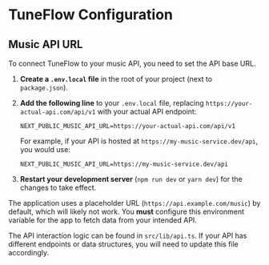 # TuneFlow Configuration

## Music API URL

To connect TuneFlow to your music API, you need to set the API base URL.

1.  **Create a `.env.local` file** in the root of your project (next to `package.json`).
2.  **Add the following line** to your `.env.local` file, replacing `https://your-actual-api.com/api/v1` with your actual API endpoint:

    ```env
    NEXT_PUBLIC_MUSIC_API_URL=https://your-actual-api.com/api/v1
    ```

    For example, if your API is hosted at `https://my-music-service.dev/api`, you would use:
    ```env
    NEXT_PUBLIC_MUSIC_API_URL=https://my-music-service.dev/api
    ```

3.  **Restart your development server** (`npm run dev` or `yarn dev`) for the changes to take effect.

The application uses a placeholder URL (`https://api.example.com/music`) by default, which will likely not work. You **must** configure this environment variable for the app to fetch data from your intended API.

The API interaction logic can be found in `src/lib/api.ts`. If your API has different endpoints or data structures, you will need to update this file accordingly.
